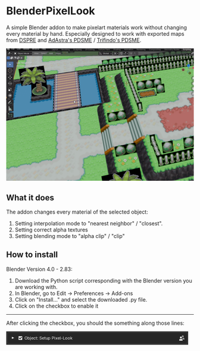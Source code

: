 # BlenderPixelLook
A simple Blender addon to make pixelart materials work without changing every material by hand. 
Especially designed to work with exported maps from [DSPRE](https://github.com/AdAstra-LD/DS-Pokemon-Rom-Editor) and [AdAstra's PDSME](https://github.com/AdAstra-LD/Pokemon-DS-Map-Studio) / [Trifindo's PDSME](https://github.com/Trifindo/Pokemon-DS-Map-Studio).


![](https://github.com/Nilssteingraeber/BlenderPixelLook/blob/main/GithubPixelateAnimation.gif)

## What it does

The addon changes every material of the selected object:
1. Setting interpolation mode to "nearest neighbor" / "closest".
2. Setting correct alpha textures
3. Setting blending mode to "alpha clip" / "clip" 

## How to install

Blender Version 4.0 - 2.83:

1. Download the Python script corresponding with the Blender version you are working with.
2. In Blender, go to Edit -> Preferences -> Add-ons
3. Click on "Install..." and select the downloaded .py file.
4. Click on the checkbox to enable it

___

After clicking the checkbox, you should the something along those lines:

![](https://github.com/Nilssteingraeber/BlenderPixelLook/blob/main/InstallPromptGithub.png) 
